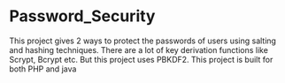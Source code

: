 # Password_Security

This project gives 2 ways to protect the passwords of users using salting and hashing techniques. There are a lot of key derivation functions like Scrypt, Bcrypt etc. But this project uses PBKDF2. This project is built for both PHP and java
